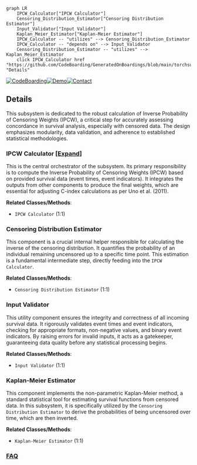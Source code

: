 ```mermaid
graph LR
    IPCW_Calculator["IPCW Calculator"]
    Censoring_Distribution_Estimator["Censoring Distribution Estimator"]
    Input_Validator["Input Validator"]
    Kaplan_Meier_Estimator["Kaplan-Meier Estimator"]
    IPCW_Calculator -- "utilizes" --> Censoring_Distribution_Estimator
    IPCW_Calculator -- "depends on" --> Input_Validator
    Censoring_Distribution_Estimator -- "utilizes" --> Kaplan_Meier_Estimator
    click IPCW_Calculator href "https://github.com/CodeBoarding/GeneratedOnBoardings/blob/main/torchsurv/IPCW_Calculator.md" "Details"
```

[![CodeBoarding](https://img.shields.io/badge/Generated%20by-CodeBoarding-9cf?style=flat-square)](https://github.com/CodeBoarding/CodeBoarding)[![Demo](https://img.shields.io/badge/Try%20our-Demo-blue?style=flat-square)](https://www.codeboarding.org/demo)[![Contact](https://img.shields.io/badge/Contact%20us%20-%20contact@codeboarding.org-lightgrey?style=flat-square)](mailto:contact@codeboarding.org)

## Details

This subsystem is dedicated to the robust calculation of Inverse Probability of Censoring Weights (IPCW), a critical step for accurately assessing concordance in survival analysis, especially with censored data. The design emphasizes modularity, data validation, and adherence to established statistical methodologies.

### IPCW Calculator [[Expand]](./IPCW_Calculator.md)
This is the central orchestrator of the subsystem. Its primary responsibility is to compute the Inverse Probability of Censoring Weights (IPCW) based on provided survival data (event times, event indicators). It integrates the outputs from other components to produce the final weights, which are essential for adjusting C-index calculations as per Uno et al. (2011).


**Related Classes/Methods**:

- `IPCW Calculator` (1:1)


### Censoring Distribution Estimator
This component is a crucial internal helper responsible for calculating the inverse of the censoring distribution. It quantifies the probability of an individual remaining uncensored up to a specific time point. This estimation is a fundamental intermediate step, directly feeding into the `IPCW Calculator`.


**Related Classes/Methods**:

- `Censoring Distribution Estimator` (1:1)


### Input Validator
This utility component ensures the integrity and correctness of all incoming survival data. It rigorously validates event times and event indicators, checking for appropriate formats, non-negative values, and binary event indicators. By raising errors for invalid inputs, it acts as a gatekeeper, guaranteeing data quality before any statistical processing begins.


**Related Classes/Methods**:

- `Input Validator` (1:1)


### Kaplan-Meier Estimator
This component implements the non-parametric Kaplan-Meier method, a standard statistical tool for estimating survival functions from censored data. In this subsystem, it is specifically utilized by the `Censoring Distribution Estimator` to derive the probabilities of being uncensored over time, which are then inverted.


**Related Classes/Methods**:

- `Kaplan-Meier Estimator` (1:1)




### [FAQ](https://github.com/CodeBoarding/GeneratedOnBoardings/tree/main?tab=readme-ov-file#faq)